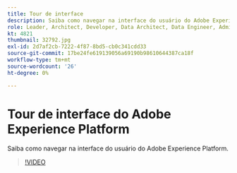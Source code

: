 ```yaml
---
title: Tour de interface
description: Saiba como navegar na interface do usuário do Adobe Experience Platform.
role: Leader, Architect, Developer, Data Architect, Data Engineer, Admin, User
kt: 4821
thumbnail: 32792.jpg
exl-id: 2d7af2cb-7222-4f87-8bd5-cb0c341cdd33
source-git-commit: 17be24fe619139056a69190b98610644387ca18f
workflow-type: tm+mt
source-wordcount: '26'
ht-degree: 0%

---
```


# Tour de interface do Adobe Experience Platform

Saiba como navegar na interface do usuário do Adobe Experience Platform.

>[!VIDEO](https://video.tv.adobe.com/v/32792?quality=12&learn=on)

